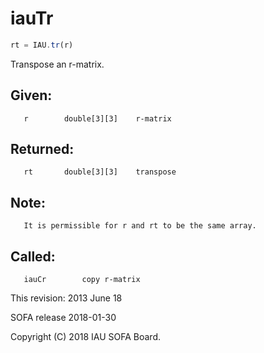 # iauTr

```js
rt = IAU.tr(r)
```

Transpose an r-matrix.

## Given:
```
   r        double[3][3]    r-matrix
```

## Returned:
```
   rt       double[3][3]    transpose
```

## Note:
```
   It is permissible for r and rt to be the same array.
```

## Called:
```
   iauCr        copy r-matrix
```

This revision:  2013 June 18

SOFA release 2018-01-30

Copyright (C) 2018 IAU SOFA Board.
